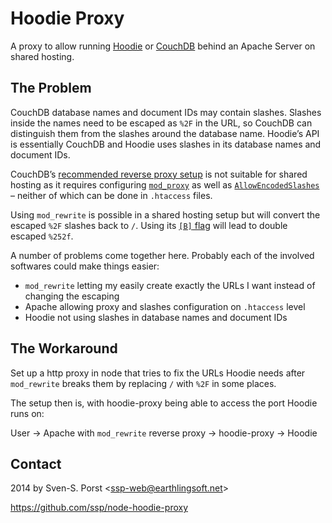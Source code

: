 # Hoodie Proxy

A proxy to allow running [Hoodie](https://github.com/hoodiehq/) or [CouchDB](http://couchdb.apache.org) behind an Apache Server on shared hosting.


## The Problem

CouchDB database names and document IDs may contain slashes. Slashes inside the names need to be escaped as `%2F` in the URL, so CouchDB can distinguish them from the slashes around the database name. Hoodie’s API is essentially CouchDB and Hoodie uses slashes in its database names and document IDs.

CouchDB’s [recommended reverse proxy setup](http://wiki.apache.org/couchdb/Apache_As_a_Reverse_Proxy) is not suitable for shared hosting as it requires configuring [`mod_proxy`](http://httpd.apache.org/docs/current/mod/mod_proxy.html) as well as [`AllowEncodedSlashes`](http://httpd.apache.org/docs/current/mod/core.html#allowencodedslashes) – neither of which can be done in `.htaccess` files.

Using `mod_rewrite` is possible in a shared hosting setup but will convert the escaped `%2F` slashes back to `/`. Using its [`[B]` flag](http://httpd.apache.org/docs/current/rewrite/flags.html#flag_b) will lead to double escaped `%252f`.

A number of problems come together here. Probably each of the involved softwares could make things easier:

* `mod_rewrite` letting my easily create exactly the URLs I want instead of changing the escaping
* Apache allowing proxy and slashes configuration on `.htaccess` level
* Hoodie not using slashes in database names and document IDs


## The Workaround

Set up a http proxy in node that tries to fix the URLs Hoodie needs after `mod_rewrite` breaks them by replacing `/` with `%2F` in some places.

The setup then is, with hoodie-proxy being able to access the port Hoodie runs on:

User → Apache with `mod_rewrite` reverse proxy → hoodie-proxy → Hoodie


## Contact

2014 by Sven-S. Porst <[ssp-web@earthlingsoft.net](mailto:ssp-web@earthlingsoft.net)>

https://github.com/ssp/node-hoodie-proxy
